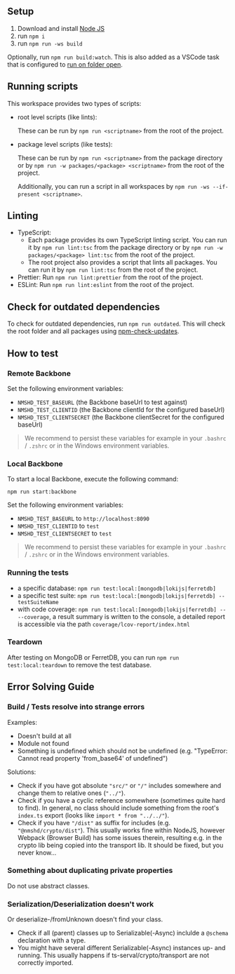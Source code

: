 ## Setup

1. Download and install [Node JS](https://nodejs.org/en/download/)
2. run `npm i`
3. run `npm run -ws build`

Optionally, run `npm run build:watch`. This is also added as a VSCode task that is configured to [run on folder open](https://code.visualstudio.com/updates/v1_30#_run-on-folder-open).

## Running scripts

This workspace provides two types of scripts:

-   root level scripts (like lints):

    These can be run by `npm run <scriptname>` from the root of the project.

-   package level scripts (like tests):

    These can be run by `npm run <scriptname>` from the package directory or by `npm run -w packages/<package> <scriptname>` from the root of the project.

    Additionally, you can run a script in all workspaces by `npm run -ws --if-present <scriptname>`.

## Linting

-   TypeScript:
    -   Each package provides its own TypeScript linting script. You can run it by `npm run lint:tsc` from the package directory or by `npm run -w packages/<package> lint:tsc` from the root of the project.
    -   The root project also provides a script that lints all packages. You can run it by `npm run lint:tsc` from the root of the project.
-   Prettier: Run `npm run lint:prettier` from the root of the project.
-   ESLint: Run `npm run lint:eslint` from the root of the project.

## Check for outdated dependencies

To check for outdated dependencies, run `npm run outdated`. This will check the root folder and all packages using [npm-check-updates](https://www.npmjs.com/package/npm-check-updates).

## How to test

### Remote Backbone

Set the following environment variables:

-   `NMSHD_TEST_BASEURL` (the Backbone baseUrl to test against)
-   `NMSHD_TEST_CLIENTID` (the Backbone clientId for the configured baseUrl)
-   `NMSHD_TEST_CLIENTSECRET` (the Backbone clientSecret for the configured baseUrl)

> We recommend to persist these variables for example in your `.bashrc` / `.zshrc` or in the Windows environment variables.

### Local Backbone

To start a local Backbone, execute the following command:

```shell
npm run start:backbone
```

Set the following environment variables:

-   `NMSHD_TEST_BASEURL` to `http://localhost:8090`
-   `NMSHD_TEST_CLIENTID` to `test`
-   `NMSHD_TEST_CLIENTSECRET` to `test`

> We recommend to persist these variables for example in your `.bashrc` / `.zshrc` or in the Windows environment variables.

### Running the tests

-   a specific database: `npm run test:local:[mongodb|lokijs|ferretdb]`
-   a specific test suite: `npm run test:local:[mongodb|lokijs|ferretdb] -- testSuiteName`
-   with code coverage: `npm run test:local:[mongodb|lokijs|ferretdb] -- --coverage`, a result summary is written to the console, a detailed report is accessible via the path `coverage/lcov-report/index.html`

### Teardown

After testing on MongoDB or FerretDB, you can run `npm run test:local:teardown` to remove the test database.

## Error Solving Guide

### Build / Tests resolve into strange errors

Examples:

-   Doesn't build at all
-   Module not found
-   Something is undefined which should not be undefined (e.g. "TypeError: Cannot read property 'from_base64' of undefined")

Solutions:

-   Check if you have got absolute `"src/"` or `"/"` includes somewhere and change them to relative ones (`"../"`).
-   Check if you have a cyclic reference somewhere (sometimes quite hard to find). In general, no class should include something from the root's `index.ts` export (looks like `import * from "../../"`).
-   Check if you have `"/dist"` as suffix for includes (e.g. `"@nmshd/crypto/dist"`). This usually works fine within NodeJS, however Webpack (Browser Build) has some issues therein, resulting e.g. in the crypto lib being copied into the transport lib. It should be fixed, but you never know...

### Something about duplicating private properties

Do not use abstract classes.

### Serialization/Deserialization doesn't work

Or deserialize-/fromUnknown doesn't find your class.

-   Check if all (parent) classes up to Serializable(-Async) inclulde a `@schema` declaration with a type.
-   You might have several different Serializable(-Async) instances up- and running. This usually happens if ts-serval/crypto/transport are not correctly imported.
